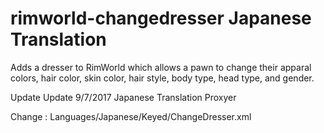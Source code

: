 # rimworld-changedresser Japanese Translation
Adds a dresser to RimWorld which allows a pawn to change their apparal colors, hair color, skin color, hair style, body type, head type, and gender.

Update Update 9/7/2017 Japanese Translation Proxyer

Change : Languages/Japanese/Keyed/ChangeDresser.xml
